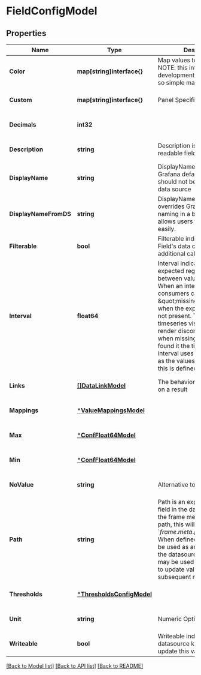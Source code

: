 # FieldConfigModel

## Properties
Name | Type | Description | Notes
------------ | ------------- | ------------- | -------------
**Color** | **map[string]interface{}** | Map values to a display color NOTE: this interface is under development in the frontend... so simple map for now | [optional] [default to null]
**Custom** | **map[string]interface{}** | Panel Specific Values | [optional] [default to null]
**Decimals** | **int32** |  | [optional] [default to null]
**Description** | **string** | Description is human readable field metadata | [optional] [default to null]
**DisplayName** | **string** | DisplayName overrides Grafana default naming, should not be used from a data source | [optional] [default to null]
**DisplayNameFromDS** | **string** | DisplayNameFromDS overrides Grafana default naming in a better way that allows users to override it easily. | [optional] [default to null]
**Filterable** | **bool** | Filterable indicates if the Field&#39;s data can be filtered by additional calls. | [optional] [default to null]
**Interval** | **float64** | Interval indicates the expected regular step between values in the series. When an interval exists, consumers can identify \&quot;missing\&quot; values when the expected value is not present. The grafana timeseries visualization will render disconnected values when missing values are found it the time field. The interval uses the same units as the values.  For time.Time, this is defined in milliseconds. | [optional] [default to null]
**Links** | [**[]DataLinkModel**](DataLink.md) | The behavior when clicking on a result | [optional] [default to null]
**Mappings** | [***ValueMappingsModel**](ValueMappings.md) |  | [optional] [default to null]
**Max** | [***ConfFloat64Model**](ConfFloat64.md) |  | [optional] [default to null]
**Min** | [***ConfFloat64Model**](ConfFloat64.md) |  | [optional] [default to null]
**NoValue** | **string** | Alternative to empty string | [optional] [default to null]
**Path** | **string** | Path is an explicit path to the field in the datasource. When the frame meta includes a path, this will default to &#x60;${frame.meta.path}/${field.name}  When defined, this value can be used as an identifier within the datasource scope, and may be used as an identifier to update values in a subsequent request | [optional] [default to null]
**Thresholds** | [***ThresholdsConfigModel**](ThresholdsConfig.md) |  | [optional] [default to null]
**Unit** | **string** | Numeric Options | [optional] [default to null]
**Writeable** | **bool** | Writeable indicates that the datasource knows how to update this value | [optional] [default to null]

[[Back to Model list]](../README.md#documentation-for-models) [[Back to API list]](../README.md#documentation-for-api-endpoints) [[Back to README]](../README.md)


